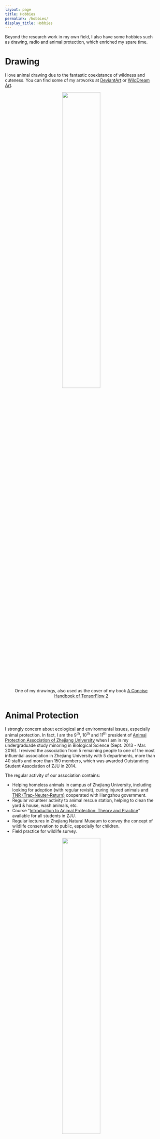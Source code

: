```yaml
---
layout: page
title: Hobbies
permalink: /hobbies/
display_title: Hobbies
---
```


Beyond the research work in my own field, I also have some hobbies such as drawing, radio and animal protection, which enriched my spare time.

# Drawing

I love animal drawing due to the fantastic coexistance of wildness and cuteness. You can find some of my artworks at [DeviantArt](http://snowkylin.deviantart.com) or [WildDream Art](http://www.wilddream.net/user/snowkylin).

<center>
    <p><a href="https://www.wilddream.net/Art/view/10271"><img src="{{site.url}}/assets/hobbies/snow_leopard.jpg" style="width: 50%"/></a></p>
    <p>One of my drawings, also used as the cover of my book <a href="https://tf.wiki/en" target="_blank">A Concise Handbook of TensorFlow 2</a></p>
</center>

# Animal Protection

I strongly concern about ecological and environmental issues, especially animal protection. In fact, I am the 9<sup>th</sup>, 10<sup>th</sup> and 11<sup>th</sup> president of [Animal Protection Association of Zhejiang University](http://www.zjuapa.com) when I am in my undergraduade study minoring in Biological Science (Sept. 2013 - Mar. 2016). I revived the association from 5 remaining people to one of the most influential association in Zhejiang University with 5 departments, more than 40 staffs and more than 150 members, which was awarded Outstanding Student Association of ZJU in 2014.

The regular activity of our association contains:

- Helping homeless animals in campus of Zhejiang University, including looking for adoption (with regular revisit), curing injured animals and [TNR (Trap-Neuter-Return)](https://en.wikipedia.org/wiki/Trap%E2%80%93neuter%E2%80%93return) cooperated with Hangzhou government.
- Regular volunteer activity to animal rescue station, helping to clean the yard & house, wash animals, etc.
- Course "[Introduction to Animal Protection: Theory and Practice](http://data.zjuapa.com/activity.php?id=7)" available for all students in ZJU.
- Regular lectures in Zhejiang Natural Museum to convey the concept of wildlife conservation to public, especially for children.
- Field practice for wildlife survey.

<center>
    <p><a href="http://www.zjuapa.com/chinese/?p=1023"><img src="/assets/hobbies/zjuapa.jpg" style="width: 50%"/></a></p>
    <p>Guess which is me</p>
</center>

I also interned at [Wildlife Conservation Society China Program](http://wcs.org.cn/) (Jul. 2015 - Sept. 2015). I am the website developer and maintainer of <a href="http://www.zjsapa.org">Zhejiang Small Animal Protection Association</a> (Mar. 2013 - present).

# Web development

Building a whole complex software alone from beginning to end might be the dream of every programmer. I am not the exception even if I do research work most of the time.

<table width="100%" style="border: 0px; ">
    <tr>
        <td>
            <center><img src="{{site.url}}/assets/projects/cms.jpg" width="100%"/></center>
        </td>
        <td width="70%">
            <a href="http://www.zjustjpkc.com/"><b>Course Management System of Student Association of Zhejiang University</b></a>
            <ul>
                <li>An online multi-user course management system that provides functions including course & students management, course info inquery, course choosing and so on.</li>
                <li>Designed  for students in Zhejiang University to choose courses (with "second-classroom credit") offered by clubs and student associations in ZJU.</li>
                <li>Independent work commissioned by <a href="http://www.cde.zju.edu.cn/">ZJUSAC</a>, currently running <a href="http://www.zjustjpkc.com/">here</a>. UI redesigned by staffs of ZJUSAC.</li>
            </ul>
        </td>
    </tr>
    <tr>
        <td>
            <center><img src="{{site.url}}/assets/projects/wilddream.jpg" width="100%"/></center>
        </td>
        <td width="70%">
            <a href="http://www.wilddream.net"><b>Wilddream Art Gallery Platform</b></a> <br />
            <ul>
                <li>An easy-to-use, full-featured, mobile friendly online multi-user art gallery system with multi-language support. Users can post artworks & articles, comment & like other artworks, watch other users, send PMs and so on. <!-- developed by PHP (with ThinkPHP framework), MySQL, HTML, CSS (with Bootstrap), Javascript (with JQuery), etc.--></li> 
                <li>Independent work, currently running on <a href="http://www.wilddream.net">WildDream Art</a>.</li>
                <li>With Computer Software Copyright Registration Certificate (Registration No: 2017SR111204) issued by National Copyright Administration of the PRC.</li>
            </ul>
        </td>
    </tr>
</table>

# Others

- Amateur radio station operator (HAM). Radio Callsign: [BH5HDS](https://www.qrz.com/db/BH5HDS) (with level B operation license issued by CRAC).
- Patroller & executive editor of Chinese Wikipedia, interested in creating & editing animal related articles. [Userpage (in Chinese)](https://zh.wikipedia.org/wiki/User:Snowkylin), [Userpage (in English)](https://en.wikipedia.org/wiki/User:Snowkylin).
- Interested in psychology with professional training in BJFU. Trainee counselor in Student Psychological Consultation Center of Peking University (with Third Level / Senior Skill Level Occupational Qualification Certificate of Psychological Consultant issued by MOHRSS of the PRC).

